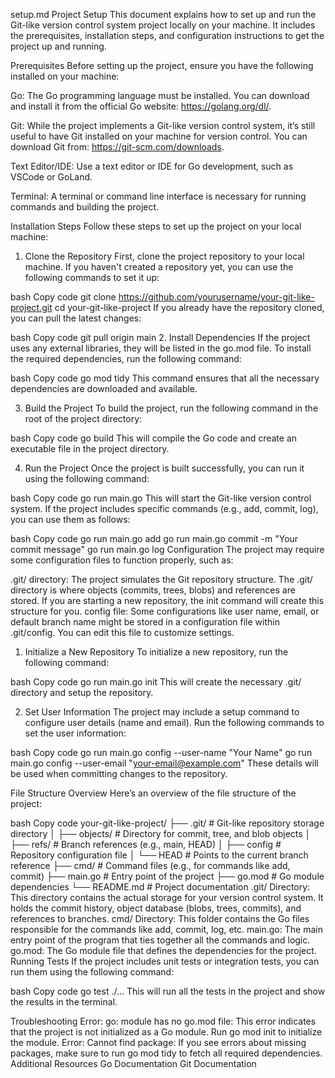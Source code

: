 setup.md
Project Setup
This document explains how to set up and run the Git-like version control system project locally on your machine. It includes the prerequisites, installation steps, and configuration instructions to get the project up and running.

Prerequisites
Before setting up the project, ensure you have the following installed on your machine:

Go: The Go programming language must be installed. You can download and install it from the official Go website: https://golang.org/dl/.

Git: While the project implements a Git-like version control system, it’s still useful to have Git installed on your machine for version control. You can download Git from: https://git-scm.com/downloads.

Text Editor/IDE: Use a text editor or IDE for Go development, such as VSCode or GoLand.

Terminal: A terminal or command line interface is necessary for running commands and building the project.

Installation Steps
Follow these steps to set up the project on your local machine:

1. Clone the Repository
First, clone the project repository to your local machine. If you haven't created a repository yet, you can use the following commands to set it up:

bash
Copy code
git clone https://github.com/yourusername/your-git-like-project.git
cd your-git-like-project
If you already have the repository cloned, you can pull the latest changes:

bash
Copy code
git pull origin main
2. Install Dependencies
If the project uses any external libraries, they will be listed in the go.mod file. To install the required dependencies, run the following command:

bash
Copy code
go mod tidy
This command ensures that all the necessary dependencies are downloaded and available.

3. Build the Project
To build the project, run the following command in the root of the project directory:

bash
Copy code
go build
This will compile the Go code and create an executable file in the project directory.

4. Run the Project
Once the project is built successfully, you can run it using the following command:

bash
Copy code
go run main.go
This will start the Git-like version control system. If the project includes specific commands (e.g., add, commit, log), you can use them as follows:

bash
Copy code
go run main.go add <file>
go run main.go commit -m "Your commit message"
go run main.go log
Configuration
The project may require some configuration files to function properly, such as:

.git/ directory: The project simulates the Git repository structure. The .git/ directory is where objects (commits, trees, blobs) and references are stored. If you are starting a new repository, the init command will create this structure for you.
config file: Some configurations like user name, email, or default branch name might be stored in a configuration file within .git/config. You can edit this file to customize settings.
1. Initialize a New Repository
To initialize a new repository, run the following command:

bash
Copy code
go run main.go init
This will create the necessary .git/ directory and setup the repository.

2. Set User Information
The project may include a setup command to configure user details (name and email). Run the following commands to set the user information:

bash
Copy code
go run main.go config --user-name "Your Name"
go run main.go config --user-email "your-email@example.com"
These details will be used when committing changes to the repository.

File Structure Overview
Here’s an overview of the file structure of the project:

bash
Copy code
your-git-like-project/
├── .git/              # Git-like repository storage directory
│   ├── objects/       # Directory for commit, tree, and blob objects
│   ├── refs/          # Branch references (e.g., main, HEAD)
│   ├── config         # Repository configuration file
│   └── HEAD           # Points to the current branch reference
├── cmd/               # Command files (e.g., for commands like add, commit)
├── main.go            # Entry point of the project
├── go.mod             # Go module dependencies
└── README.md          # Project documentation
.git/ Directory: This directory contains the actual storage for your version control system. It holds the commit history, object database (blobs, trees, commits), and references to branches.
cmd/ Directory: This folder contains the Go files responsible for the commands like add, commit, log, etc.
main.go: The main entry point of the program that ties together all the commands and logic.
go.mod: The Go module file that defines the dependencies for the project.
Running Tests
If the project includes unit tests or integration tests, you can run them using the following command:

bash
Copy code
go test ./...
This will run all the tests in the project and show the results in the terminal.

Troubleshooting
Error: go: module has no go.mod file: This error indicates that the project is not initialized as a Go module. Run go mod init <module-name> to initialize the module.
Error: Cannot find package: If you see errors about missing packages, make sure to run go mod tidy to fetch all required dependencies.
Additional Resources
Go Documentation
Git Documentation